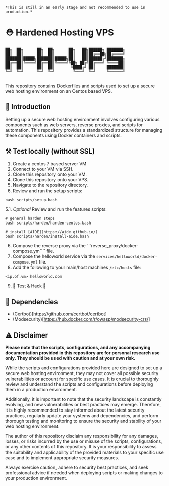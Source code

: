 ```
*This is still in an early stage and not recommended to use in production.*
```
# ⛑️ Hardened Hosting VPS

```
██╗  ██╗      ██╗  ██╗      ██╗   ██╗██████╗ ███████╗
██║  ██║      ██║  ██║      ██║   ██║██╔══██╗██╔════╝
███████║█████╗███████║█████╗██║   ██║██████╔╝███████╗
██╔══██║╚════╝██╔══██║╚════╝╚██╗ ██╔╝██╔═══╝ ╚════██║
██║  ██║      ██║  ██║       ╚████╔╝ ██║     ███████║
╚═╝  ╚═╝      ╚═╝  ╚═╝        ╚═══╝  ╚═╝     ╚══════╝
                                                     
```

This repository contains Dockerfiles and scripts used to set up a secure web hosting environment on an Centos based VPS.

## 📃 Introduction

Setting up a secure web hosting environment involves configuring various components such as web servers, reverse proxies, and scripts for automation. This repository provides a standardized structure for managing these components using Docker containers and scripts. 

## ⚒️ Test locally (without SSL)

1. Create a centos 7 based server VM
2. Connect to your VM via SSH.
3. Clone this repository onto your VM.
2. Clone this repository onto your VPS.
4. Navigate to the repository directory.
5. Review and run the setup scripts:
```
bash scripts/setup.bash
```
5.1. *Optional* Review and run the features scripts:
```
# general harden steps
bash scripts/harden/harden-centos.bash

# install [AIDE](https://aide.github.io/)
bash scripts/harden/install-aide.bash
```
6. Compose the reverse proxy via the ```reverse_proxy/docker-compose.ym```` file.
7. Compose the helloworld service via the ```services/helloworld/docker-compose.yml``` file.
8. Add the following to your main/host machines ```/etc/hosts``` file:
```
<ip.of.vm> helloworld.com
```
9. 💫 Test & Hack 💫

## 🥪 Dependencies

- (Certbot)[https://github.com/certbot/certbot]
- (Modsecurity)[https://hub.docker.com/r/owasp/modsecurity-crs/]

## ⚠️ Disclaimer

**Please note that the scripts, configurations, and any accompanying documentation provided in this repository are for personal research use only. They should be used with caution and at your own risk.**

While the scripts and configurations provided here are designed to set up a secure web hosting environment, they may not cover all possible security vulnerabilities or account for specific use cases. It is crucial to thoroughly review and understand the scripts and configurations before deploying them in a production environment.

Additionally, it is important to note that the security landscape is constantly evolving, and new vulnerabilities or best practices may emerge. Therefore, it is highly recommended to stay informed about the latest security practices, regularly update your systems and dependencies, and perform thorough testing and monitoring to ensure the security and stability of your web hosting environment.

The author of this repository disclaim any responsibility for any damages, losses, or risks incurred by the use or misuse of the scripts, configurations, or any other contents of this repository. It is your responsibility to assess the suitability and applicability of the provided materials to your specific use case and to implement appropriate security measures.

Always exercise caution, adhere to security best practices, and seek professional advice if needed when deploying scripts or making changes to your production environment.

